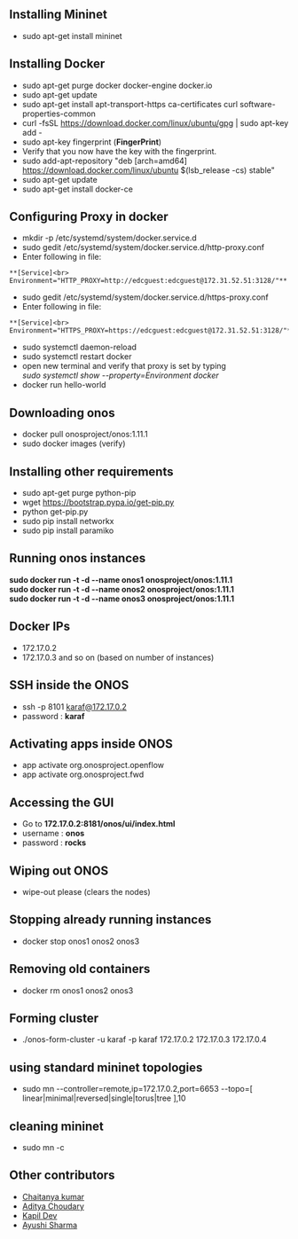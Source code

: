 ## Installing Mininet
* sudo apt-get install mininet

## Installing Docker
* sudo apt-get purge docker docker-engine docker.io
* sudo apt-get update
* sudo apt-get install apt-transport-https ca-certificates curl software-properties-common
* curl -fsSL https://download.docker.com/linux/ubuntu/gpg | sudo apt-key add -
* sudo apt-key fingerprint (**FingerPrint**)
* Verify that you now have the key with the fingerprint.
* sudo add-apt-repository "deb [arch=amd64] https://download.docker.com/linux/ubuntu $(lsb_release -cs) stable"
* sudo apt-get update
* sudo apt-get install docker-ce

## Configuring Proxy in docker
* mkdir -p /etc/systemd/system/docker.service.d
* sudo gedit /etc/systemd/system/docker.service.d/http-proxy.conf
* Enter following in file:<br>
```
**[Service]<br>
Environment="HTTP_PROXY=http://edcguest:edcguest@172.31.52.51:3128/"**
```
* sudo gedit /etc/systemd/system/docker.service.d/https-proxy.conf
* Enter following in file:<br>
```
**[Service]<br>
Environment="HTTPS_PROXY=https://edcguest:edcguest@172.31.52.51:3128/"**
```
* sudo systemctl daemon-reload
* sudo systemctl restart docker
* open new terminal and verify that proxy is set by typing <br> *sudo systemctl show --property=Environment docker*
* docker run hello-world
## Downloading onos
* docker pull onosproject/onos:1.11.1
* sudo docker images (verify)
## Installing other requirements
* sudo apt-get purge python-pip
* wget https://bootstrap.pypa.io/get-pip.py
* python get-pip.py
* sudo pip install networkx
* sudo pip install paramiko

## Running onos instances
**sudo docker run -t -d --name onos1 onosproject/onos:1.11.1**<br>
 **sudo docker run -t -d --name onos2 onosproject/onos:1.11.1**<br>
**sudo docker run -t -d --name onos3 onosproject/onos:1.11.1**<br>
## Docker IPs
* 172.17.0.2
* 172.17.0.3 and so on (based on number of instances)
## SSH inside the ONOS
* ssh -p 8101 karaf@172.17.0.2
* password : **karaf**
## Activating apps inside ONOS
* app activate org.onosproject.openflow
* app activate org.onosproject.fwd
## Accessing the GUI 
* Go to **172.17.0.2:8181/onos/ui/index.html**
* username : **onos**
* password : **rocks**
## Wiping out ONOS
* wipe-out please (clears the nodes)
## Stopping already running instances
* docker stop onos1 onos2 onos3
## Removing old containers
* docker rm onos1 onos2 onos3
## Forming cluster
* ./onos-form-cluster -u karaf -p karaf 172.17.0.2 172.17.0.3 172.17.0.4
## using standard mininet topologies
* sudo mn --controller=remote,ip=172.17.0.2,port=6653 --topo=[ linear|minimal|reversed|single|torus|tree ],10 
## cleaning mininet
* sudo mn -c

## Other contributors
* [Chaitanya kumar](https://github.com/Jackson2398)
* [Aditya Choudary](http://github.com/adityachd123)
* [Kapil Dev](https://www.google.com)
* [Ayushi Sharma](https://www.google.com)
